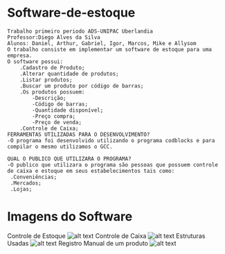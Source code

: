 # Software-de-estoque
    Trabalho primeiro periodo ADS-UNIPAC Uberlandia
    Professor:Diego Alves da Silva
    Alunos: Daniel, Arthur, Gabriel, Igor, Marcos, Mike e Allysom
    O trabalho consiste em implementar um software de estoque para uma empresa.
    O software possui:
        .Cadastro de Produto;
        .Alterar quantidade de produtos;
        .Listar produtos;
        .Buscar um produto por código de barras;
        .Os produtos possuem:
            -Descrição;
            -Código de barras;
            -Quantidade disponível;
            -Preço compra;
            -Preço de venda;
        .Controle de Caixa;
    FERRAMENTAS UTILIZADAS PARA O DESENVOLVIMENTO?
    -O programa foi desenvolvido utilizando o programa codblocks e para compilar o mesmo utilizamos o GCC.

    QUAL O PUBLICO QUE UTILIZARA O PROGRAMA?
    -O publico que utilizara o programa são pessoas que possuem controle de caixa e estoque em seus estabelecimentos tais como:
     .Conveniências;
     .Mercados; 
     .Lojas;  
   
# Imagens do Software   
Controle de Estoque
![alt text](https://i.imgur.com/wG5GQvO.png)
Controle de Caixa
![alt text](https://i.imgur.com/KVnTZ4L.png)
Estruturas Usadas
![alt text](https://i.imgur.com/XQGMJi8.png)
Registro Manual de um produto
![alt text](https://i.imgur.com/KKQmdfU.png)
